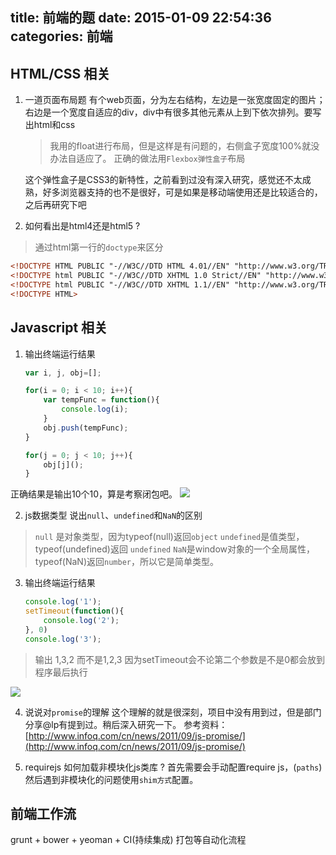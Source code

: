 title: 前端的题
date: 2015-01-09 22:54:36
categories: 前端
---


## HTML/CSS 相关

1. 一道页面布局题
    有个web页面，分为左右结构，左边是一张宽度固定的图片；右边是一个宽度自适应的div，div中有很多其他元素从上到下依次排列。要写出html和css
    > 我用的float进行布局，但是这样是有问题的，右侧盒子宽度100%就没办法自适应了。
    正确的做法用`Flexbox弹性盒子`布局
    
    这个弹性盒子是CSS3的新特性，之前看到过没有深入研究，感觉还不太成熟，好多浏览器支持的也不是很好，可是如果是移动端使用还是比较适合的，之后再研究下吧

2. 如何看出是html4还是html5 ?
> 通过html第一行的`doctype`来区分
```html
<!DOCTYPE HTML PUBLIC "-//W3C//DTD HTML 4.01//EN" "http://www.w3.org/TR/html4/strict.dtd">
<!DOCTYPE html PUBLIC "-//W3C//DTD XHTML 1.0 Strict//EN" "http://www.w3.org/TR/xhtml1/DTD/xhtml1-strict.dtd">
<!DOCTYPE html PUBLIC "-//W3C//DTD XHTML 1.1//EN" "http://www.w3.org/TR/xhtml11/DTD/xhtml11.dtd">
<!DOCTYPE HTML>
```


## Javascript 相关
1. 输出终端运行结果
    ```javascript
    var i, j, obj=[];
    
    for(i = 0; i < 10; i++){
    	var tempFunc = function(){
    		console.log(i);
    	}
    	obj.push(tempFunc);
    }
    
    for(j = 0; j < 10; j++){
    	obj[j]();
    }
    ```
正确结果是输出10个10，算是考察闭包吧。
    ![](http://images.cnitblog.com/blog/282019/201501/100050486871889)

2. js数据类型
说出`null`、`undefined`和`NaN`的区别

>`null` 是对象类型，因为typeof(null)返回`object`
`undefined`是值类型， typeof(undefined)返回 `undefined`
`NaN`是window对象的一个全局属性，typeof(NaN)返回`number`，所以它是简单类型。

3. 输出终端运行结果
    ```javascript
    console.log('1');
    setTimeout(function(){
    	console.log('2');
    }, 0)
    console.log('3');
    ```

> 输出 1,3,2 而不是1,2,3 因为setTimeout会不论第二个参数是不是0都会放到程序最后执行

![](http://images.cnitblog.com/blog/282019/201501/100051337659883)

4. 说说对`promise`的理解
    这个理解的就是很深刻，项目中没有用到过，但是部门分享@lp有提到过。稍后深入研究一下。
参考资料：[http://www.infoq.com/cn/news/2011/09/js-promise/](http://www.infoq.com/cn/news/2011/09/js-promise/)

5. requirejs 如何加载非模块化js类库 ?
首先需要会手动配置require js，(`paths`)然后遇到非模块化的问题使用`shim方式`配置。    


## 前端工作流
grunt + bower + yeoman + CI(持续集成) 打包等自动化流程

